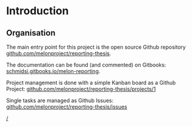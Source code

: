# Introduction

## Organisation

The main entry point for this project is the open source Github repository [github.com/melonproject/reporting-thesis](https://github.com/melonproject/reporting-thesis).

The documentation can be found \(and commented\) on Gitbooks: [schmidsi.gitbooks.io/melon-reporting](https://schmidsi.gitbooks.io/melon-reporting/).

Project management is done with a simple Kanban board as a Github Project: [github.com/melonproject/reporting-thesis/projects/1](https://github.com/melonproject/reporting-thesis/projects/1)

Single tasks are managed as Github Issues: [github.com/melonproject/reporting-thesis/issues](https://github.com/melonproject/reporting-thesis/issues)

[/](https://lernajs.io/)

